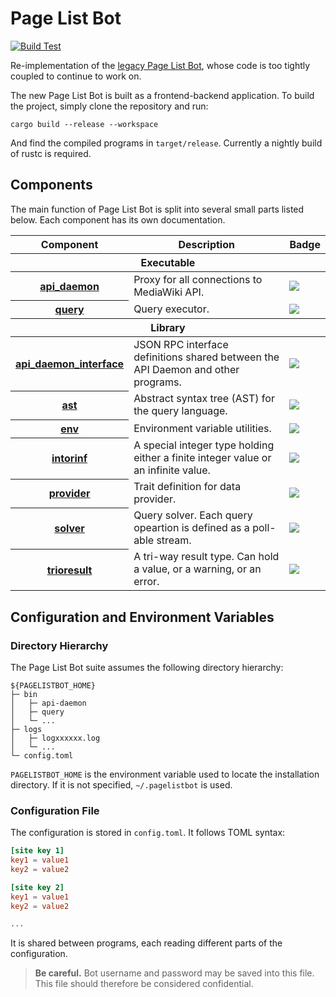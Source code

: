 # Page List Bot #
[![Build Test](https://github.com/milkydeferwm/pagelistbot/actions/workflows/test.yml/badge.svg)](https://github.com/milkydeferwm/pagelistbot/actions/workflows/test.yml)

Re-implementation of the [legacy Page List Bot](https://github.com/milkydeferwm/pagelistbot-legacy), whose code is too tightly coupled to continue to work on.

The new Page List Bot is built as a frontend-backend application. To build the project, simply clone the repository and run:
```
cargo build --release --workspace
```
And find the compiled programs in `target/release`. Currently a nightly build of rustc is required. 

## Components ##
The main function of Page List Bot is split into several small parts listed below. Each component has its own documentation.

<table>
  <thead>
    <tr>
      <th scope="col">Component</th>
      <th scope="col">Description</th>
      <th scope="col">Badge</th>
    </tr>
  </thead>
  <thead>
    <tr>
      <th colspan="3">Executable</th>
    </tr>
  </thead>
  <tbody>
    <tr>
      <th scope="row"><a href="/bin/api_daemon/">api_daemon</a></th>
      <td>Proxy for all connections to MediaWiki API.</td>
      <td><a href="https://deps.rs/repo/github/milkydeferwm/pagelistbot?path=bin%2Fapi_daemon"><img src="https://deps.rs/repo/github/milkydeferwm/pagelistbot/status.svg?path=bin%2Fapi_daemon"/></a></td>
    </tr>
    <tr>
      <th scope="row"><a href="/bin/query/">query</a></th>
      <td>Query executor.</td>
      <td><a href="https://deps.rs/repo/github/milkydeferwm/pagelistbot?path=bin%2Fquery"><img src="https://deps.rs/repo/github/milkydeferwm/pagelistbot/status.svg?path=bin%2Fquery"/></a></td>
    </tr>
  </tbody>
  <thead>
    <tr>
      <th colspan="3">Library</th>
    </tr>
  </thead>
  <tbody>
    <tr>
      <th scope="row"><a href="/lib/api_daemon_interface/">api_daemon_interface</a></th>
      <td>JSON RPC interface definitions shared between the API Daemon and other programs.</td>
      <td><a href="https://deps.rs/repo/github/milkydeferwm/pagelistbot?path=lib%2Fapi-daemon-interface"><img src="https://deps.rs/repo/github/milkydeferwm/pagelistbot/status.svg?path=lib%2Fapi_daemon_interface"/></a></td>
    </tr>
    <tr>
      <th scope="row"><a href="/lib/ast/">ast</a></th>
      <td>Abstract syntax tree (AST) for the query language.</td>
      <td><a href="https://deps.rs/repo/github/milkydeferwm/pagelistbot?path=lib%2Fast"><img src="https://deps.rs/repo/github/milkydeferwm/pagelistbot/status.svg?path=lib%2Fast"/></a></td>
    </tr>
    <tr>
      <th scope="row"><a href="/lib/env/">env</a></th>
      <td>Environment variable utilities.</td>
      <td><a href="https://deps.rs/repo/github/milkydeferwm/pagelistbot?path=lib%2Fenv"><img src="https://deps.rs/repo/github/milkydeferwm/pagelistbot/status.svg?path=lib%2Fenv"/></a></td>
    </tr>
    <tr>
      <th scope="row"><a href="/lib/intorinf/">intorinf</a></th>
      <td>A special integer type holding either a finite integer value or an infinite value.</td>
      <td><a href="https://deps.rs/repo/github/milkydeferwm/pagelistbot?path=lib%2Fintorinf"><img src="https://deps.rs/repo/github/milkydeferwm/pagelistbot/status.svg?path=lib%2Fintorinf"/></a></td>
    </tr>
    <tr>
      <th scope="row"><a href="/lib/provider/">provider</a></th>
      <td>Trait definition for data provider.</td>
      <td><a href="https://deps.rs/repo/github/milkydeferwm/pagelistbot?path=lib%2Fprovider"><img src="https://deps.rs/repo/github/milkydeferwm/pagelistbot/status.svg?path=lib%2Fprovider"/></a></td>
    </tr>
    <tr>
      <th scope="row"><a href="/lib/solver/">solver</a></th>
      <td>Query solver. Each query opeartion is defined as a poll-able stream.</td>
      <td><a href="https://deps.rs/repo/github/milkydeferwm/pagelistbot?path=lib%2Fsolver"><img src="https://deps.rs/repo/github/milkydeferwm/pagelistbot/status.svg?path=lib%2Fsolver"/></a></td>
    </tr>
    <tr>
      <th scope="row"><a href="/lib/trioresult/">trioresult</a></th>
      <td>A tri-way result type. Can hold a value, or a warning, or an error.</td>
      <td><a href="https://deps.rs/repo/github/milkydeferwm/pagelistbot?path=lib%2Ftrioresult"><img src="https://deps.rs/repo/github/milkydeferwm/pagelistbot/status.svg?path=lib%2Ftrioresult"/></a></td>
    </tr>
  </tbody>
</table>

## Configuration and Environment Variables ##
### Directory Hierarchy ###
The Page List Bot suite assumes the following directory hierarchy:
```
${PAGELISTBOT_HOME}
├─ bin
│   ├─ api-daemon
│   ├─ query
│   └─ ...
├─ logs
│   ├─ logxxxxxx.log
│   └─ ...
└─ config.toml
```
`PAGELISTBOT_HOME` is the environment variable used to locate the installation directory. If it is not specified, `~/.pagelistbot` is used.

### Configuration File ###
The configuration is stored in `config.toml`. It follows TOML syntax:
```toml
[site key 1]
key1 = value1
key2 = value2

[site key 2]
key1 = value1
key2 = value2

...
```
It is shared between programs, each reading different parts of the configuration.
> **Be careful.** Bot username and password may be saved into this file. This file should therefore be considered confidential.
